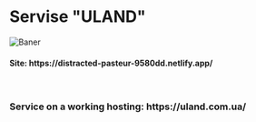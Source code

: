 <h1>Servise <strong>"ULAND"</strong></h1>

<p>
	<img src="https://i.ibb.co/1ZZP1WC/Baner-Git-Hub.png" alt="Baner">
</p>

<h4>Site: https://distracted-pasteur-9580dd.netlify.app/</h4>

<br>

<h3>Service on a working hosting: https://uland.com.ua/</h3>